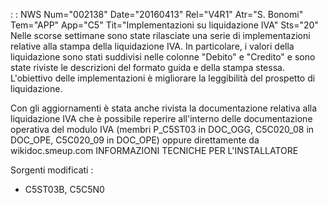  :  : NWS Num="002138" Date="20160413" Rel="V4R1" Atr="S. Bonomi" Tem="APP" App="C5" Tit="Implementazioni su liquidazione IVA" Sts="20"
Nelle scorse settimane sono state rilasciate una serie di implementazioni relative alla stampa della
 liquidazione IVA. In particolare, i valori della liquidazione sono stati suddivisi nelle colonne "Debito" e "Credito" e sono state riviste le descrizioni del formato guida e della stampa stessa.
L'obiettivo delle implementazioni è migliorare la leggibilità del prospetto di liquidazione.

Con gli aggiornamenti è stata anche rivista la documentazione relativa alla liquidazione IVA che è possibile reperire all'interno delle documentazione operativa del modulo IVA (membri P_C5ST03 in
DOC_OGG, C5C020_08 in DOC_OPE, C5C020_09 in DOC_OPE) oppure direttamente da wikidoc.smeup.com 
INFORMAZIONI TECNICHE PER L'INSTALLATORE

Sorgenti modificati : 
* C5ST03B, C5C5N0

